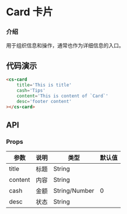 # Card 卡片

### 介绍

用于组织信息和操作，通常也作为详细信息的入口。

## 代码演示

```html
<cs-card
    title='This is title'
    cash='Tips' 
    content='This is content of `Card`'
    desc='footer content'
></cs-card>
```


## API

### Props

| 参数         | 说明                             | 类型   | 默认值           |
|--------------|----------------------------------|--------|------------------|
| title        | 标题 | String                     |
| content      | 内容 | String                     |
| cash         | 金额 | String/Number                     |      0       |
| desc         | 状态 | String                     |         |


